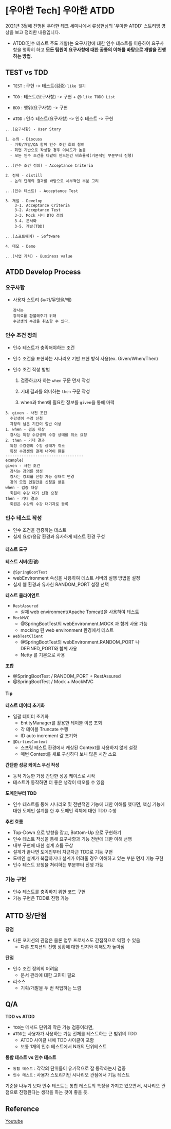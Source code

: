 # [우아한 Tech] 우아한 ATDD

2021년 3월에 진행된 우아한 테크 세미나에서 류성현님의 '우아한 ATDD' 스트리밍 영상을 보고 정리한 내용입니다.

- ATDD(인수 테스트 주도 개발)는 요구사항에 대한 인수 테스트를 이용하여 요구사항을 명확히 하고 **모든 팀원이 요구사항에 대한 공통의 이해를 바탕으로 개발을 진행하는 방법**.

## TEST vs TDD

- `TEST` : 구현 -> 테스트(검증) `like 일기`

- `TDD` : 테스트(요구사항) -> 구현 + @ `like TODO List`

- `BDD` : 행위(요구사항) -> 구현

- `ATDD` : 인수 테스트(요구사항) -> 인수 테스트 -> 구현

```text
...(요구사항) - User Story

1. 논의 - Discuss
  - 기획/개발/QA 함께 인수 조건 회의 참여
  - 화면 기반으로 작성할 경우 이해도가 높음
  - 모든 인수 조건을 다같이 만드는건 비효율적(기본적인 부분부터 진행)

...(인수 조건 정의) - Acceptance Criteria

2. 정제 - distill
  - 논의 단계의 결과를 바탕으로 세부적인 부분 고려

...(인수 테스트) - Acceptance Test

3. 개발 - Develop
    3-1. Acceptance Criteria
    3-2. Acceptance Test
    3-3. Mock 서버 DTO 정의
    3-4. 문서화
    3-5. 개발(TDD)

...(소프트웨어) - Software

4. 데모 - Demo

...(사업 가치) - Business value
```

## ATDD Develop Process

### 요구사항

- 사용자 스토리 (누가/무엇을/왜)

  ```text
  강사는
  강의료를 환불해주기 위해
  수강생의 수강을 취소할 수 있다.
  ```


### 인수 조건 정의

- 인수 테스트가 충족해야하는 조건

- 인수 조건을 표현하는 시나리오 기반 표현 방식 사용(ex. Given/When/Then)

- 인수 조건 작성 방법

  1. 검증하고자 하는 `when` 구문 먼저 작성

  2. 기대 결과를 의미하는 `then` 구문 작성

  3. when과 then에 필요한 정보를 `given`을 통해 마력

```text
3. given - 사전 조건
  수강생이 수강 신청
  과정의 남은 기간이 절반 이상
1. when - 검증 대상
  강사는 특정 수강생의 수강 상태를 취소 요청
2. then - 기대 결과
  특정 수강생의 수강 상태가 취소
  특정 수강생의 결제 내역이 환불
----------------------------------
example)
given - 사전 조건
  강사는 강의를 생성
  강사는 강의를 신청 가능 상태로 변경
  강의 모집 인원만큼 신청을 받음
when - 검증 대상
  회원이 수강 대기 신청 요청
then - 기대 결과
  회원은 수강의 수강 대기자로 등록
```

### 인수 테스트 작성

- 인수 조건을 검증하는 테스트
- 실제 요청/응답 환경과 유사하게 테스트 환경 구성

#### 테스트 도구

**테스트 서버(환경)**

- `@SpringBootTest`
- webEnvironment 속성을 사용하여 테스트 서버의 실행 방법을 설정
- 실제 웹 환경과 유사한 RANDOM_PORT 설정 선택

**테스트 클라이언트**

- `RestAssured ` 
  - 실제 web environment(Apache Tomcat)을 사용하여 테스트
- `MockMVC`
  - @SpringBootTest의 webEnvironment.MOCK 과 함께 사용 가능
  - mocking 된 web environment 환경에서 테스트
- `WebTestClient` 
  - @SpringBootTest의 webEnvironment.RANDOM_PORT 나 DEFINED_PORT와 함께 사용
  - Netty 를 기본으로 사용

**조합**

+ @SpringBootTest / RANDOM_PORT + RestAssured
+ @SpringBootTest / Mock + MockMVC

#### Tip

**테스트 데이터 초기화**

- 일괄 데이터 초기화
  - EntityManager를 활용한 테이블 이름 조회
  - 각 테이블 Truncate 수행
  - ID auto increment 값 초기화
- `@DirtiesContext` 
  - 스프링 테스트 환경에서 캐싱된 Context를 사용하지 않게 설정
  - 매번 Context를 새로 구성하다 보니 많은 시간 소요

**간단한 성공 케이스 우선 작성**

- 동작 가능한 가장 간단한 성공 케이스로 시작
- 테스트가 동작하면 더 좋은 생각이 떠오를 수 있음

**도메인부터 TDD**

- 인수 테스트를 통해 시나리오 및 전반적인 기능에 대한 이해를 했다면, 핵심 기능에 대한 도메인 설계를 한 후 도메인 객체에 대한 TDD 수행

**추천 흐름**

- Top-Down 으로 방향을 잡고, Bottom-Up 으로 구현하기
- 인수 테스트 작성을 통해 요구사항과 기능 전반에 대한 이해 선행
- 내부 구현에 대한 설계 흐름 구상
- 설계가 끝나면 도메인부터 차근차근 TDD로 기능 구현
- 도메인 설계가 복잡하거나 설계가 어려울 경우 이해하고 있는 부분 먼저 기능 구현
- 인수 테스트 요청을 처리하는 부분부터 진행 가능

### 기능 구현

- 인수 테스트를 충족하기 위한 코드 구현
- 기능 구현은 TDD로 진행 가능

## ATTD 장/단점

**장점**

- 다른 포지션의 관점은 물론 업무 프로세스도 간접적으로 익힐 수 있음
  - 다른 포지션의 진행 상황에 대한 인지와 이해도가 높아짐

**단점**

- 인수 조건 정의의 어려움
  - 문서 관리에 대한 고민이 필요
- 리소스
  - 기획/개발을 두 번 작업하는 느낌

## Q/A

**TDD vs ATDD**

- `TDD`는 메서드 단위의 작은 기능 검증이라면, 
- `ATDD`는 사용자가 사용하는 기능 전체를 테스트하는 큰 범위의 TDD
  - ATDD 사이클 내에 TDD 사이클이 포함
  - 보통 1개의 인수 테스트에서 N개의 단위테스트

**통합 테스트 vs 인수 테스트**

- `통합 테스트` : 각각의 단위들이 유기적으로 잘 동작하는지 검증
- `인수 테스트` : 사용자 스토리기반 시나리오 관점에서 기능 테스트

기준을 나누기 보다 인수 테스트는 통합 테스트의 특징을 가지고 있으면서, 시나리오 관점으로 진행된다는 생각을 하는 것이 좋을 듯.

## Reference

[Youtube](https://www.youtube.com/watch?v=ITVpmjM4mUE&list=WL&index=2)